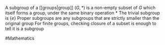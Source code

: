 A subgroup of a [[groups|group]] $(G,*)$ is a non-empty subset of $G$ which itself forms a group, under the same binary operation $*$
The trivial subgroup is $\{e\}$
Proper subgroups are any subgroups that are strictly smaller than the original group
For finite groups, checking closure of a subset is enough to tell it is a subgroup

#Mathematics